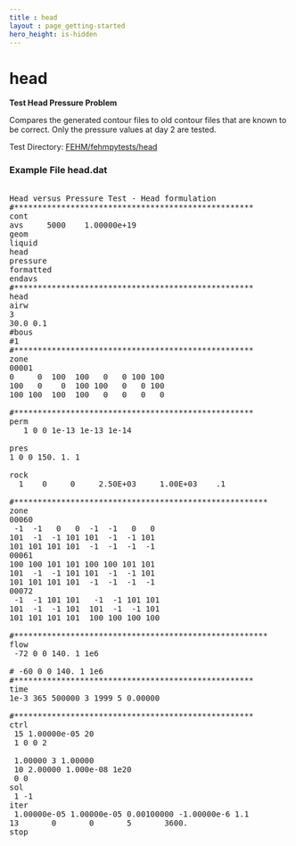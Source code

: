 ```yaml
---
title : head
layout : page_getting-started
hero_height: is-hidden
---
```


# head

**Test Head Pressure Problem**

Compares the generated contour files to old contour files that are known to be correct. Only the pressure values at day 2 are tested.

Test Directory: [FEHM/fehmpytests/head](https://github.com/lanl/FEHM/tree/master/fehmpytests/head)


### Example File head.dat
<pre>

Head versus Pressure Test - Head formulation
#***************************************************
cont 
avs     5000    1.00000e+19
geom
liquid 
head
pressure
formatted 
endavs
#***************************************************
head
airw
3
30.0 0.1
#bous
#1
#***************************************************
zone
00001 
0     0  100  100   0   0 100 100
100   0    0  100 100   0   0 100
100 100  100  100   0   0   0   0

#***************************************************
perm
   1 0 0 1e-13 1e-13 1e-14

pres
1 0 0 150. 1. 1

rock                              
  1    0     0     2.50E+03     1.00E+03    .1     

#******************************************************
zone
00060
 -1  -1   0   0  -1  -1   0   0
101  -1  -1 101 101  -1  -1 101
101 101 101 101  -1  -1  -1  -1
00061
100 100 101 101 100 100 101 101
101  -1  -1 101 101  -1  -1 101
101 101 101 101  -1  -1  -1  -1 
00072
 -1  -1 101 101   -1  -1 101 101 
101  -1  -1 101  101  -1  -1 101
101 101 101 101  100 100 100 100 

#******************************************************
flow
 -72 0 0 140. 1 1e6

# -60 0 0 140. 1 1e6
#***************************************************
time
1e-3 365 500000 3 1999 5 0.00000
 
#***************************************************
ctrl
 15 1.00000e-05 20
 1 0 0 2

 1.00000 3 1.00000
 10 2.00000 1.000e-08 1e20
 0 0
sol
 1 -1
iter
 1.00000e-05 1.00000e-05 0.00100000 -1.00000e-6 1.1
13       0       0       5       3600.
stop

</pre>
